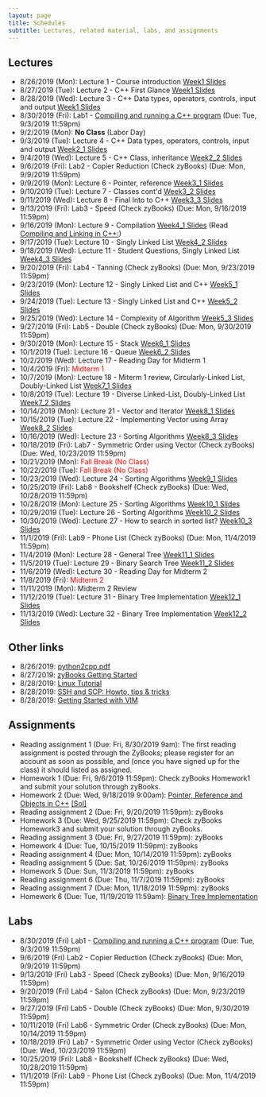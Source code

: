```yaml
---
layout: page
title: Schedules
subtitle: Lectures, related material, labs, and assignments
---
```

## Lectures

 * 8/26/2019 (Mon): Lecture 1 - Course introduction [Week1 Slides][W1]
 * 8/27/2019 (Tue): Lecture 2 - C++ First Glance  [Week1 Slides][W1]
 * 8/28/2019 (Wed): Lecture 3 - C++ Data types, operators, controls, input and output [Week1 Slides][W1]
 * 8/30/2019 (Fri): Lab1 - [Compiling and running a C++ program][L1] (Due: Tue, 9/3/2019 11:59pm)
 * 9/2/2019 (Mon): **No Class** (Labor Day)
 * 9/3/2019 (Tue): Lecture 4 - C++ Data types, operators, controls, input and output [Week2_1 Slides][W2_1]
 * 9/4/2019 (Wed): Lecture 5 - C++ Class, inheritance [Week2_2 Slides][W2_2]
 * 9/6/2019 (Fri): Lab2 - Copier Reduction (Check zyBooks) (Due: Mon, 9/9/2019 11:59pm)
 * 9/9/2019 (Mon): Lecture 6 - Pointer, reference [Week3_1 Slides][W3_1]
 * 9/10/2019 (Tue): Lecture 7 - Classes cont'd [Week3_2 Slides][W3_2]
 * 9/11/2019 (Wed): Lecture 8 - Final Into to C++ [Week3_3 Slides][W3_3]
 * 9/13/2019 (Fri): Lab3 - Speed (Check zyBooks) (Due: Mon, 9/16/2019 11:59pm)
 * 9/16/2019 (Mon): Lecture 9 - Compilation [Week4_1 Slides][W4_1] 
   (Read [Compiling and Linking in C++:](http://www.cplusplus.com/articles/2v07M4Gy/))
 * 9/17/2019 (Tue): Lecture 10 - Singly Linked List [Week4_2 Slides][W4_2]
 * 9/18/2019 (Wed): Lecture 11 - Student Questions, Singly Linked List [Week4_3 Slides][W4_3]
 * 9/20/2019 (Fri): Lab4 - Tanning (Check zyBooks) (Due: Mon, 9/23/2019 11:59pm)
 * 9/23/2019 (Mon): Lecture 12 - Singly Linked List and C++  [Week5_1 Slides][W5_1] 
 * 9/24/2019 (Tue): Lecture 13 - Singly Linked List and C++  [Week5_2 Slides][W5_2] 
 * 9/25/2019 (Wed): Lecture 14 - Complexity of Algorithm  [Week5_3 Slides][W5_3] 
 * 9/27/2019 (Fri): Lab5 - Double (Check zyBooks) (Due: Mon, 9/30/2019 11:59pm)
 * 9/30/2019 (Mon): Lecture 15 - Stack [Week6_1 Slides][W6_1] 
 * 10/1/2019 (Tue): Lecture 16 - Queue [Week6_2 Slides][W6_2] 
 * 10/2/2019 (Wed): Lecture 17 - Reading Day for Midterm 1
 * 10/4/2019 (Fri): <span style="color:red">Midterm 1</span>
 * 10/7/2019 (Mon): Lecture 18 - Miterm 1 review, Circularly-Linked List, Doubly-Linked List [Week7_1 Slides][W7_1] 
 * 10/8/2019 (Tue): Lecture 19 - Diverse Linked-List, Doubly-Linked List [Week7_2 Slides][W7_2] 
 * 10/14/2019 (Mon): Lecture 21 - Vector and Iterator [Week8_1 Slides][W8_1] 
 * 10/15/2019 (Tue): Lecture 22 - Implementing Vector using Array [Week8_2 Slides][W8_2] 
 * 10/16/2019 (Wed): Lecture 23 - Sorting Algorithms [Week8_3 Slides][W8_3] 
 * 10/18/2019 (Fri): Lab7 - Symmetric Order using Vector (Check zyBooks) (Due: Wed, 10/23/2019 11:59pm)
 * 10/21/2019 (Mon): <span style="color:red">Fall Break (No Class)</span>
 * 10/22/2019 (Tue): <span style="color:red">Fall Break (No Class)</span>
 * 10/23/2019 (Wed): Lecture 24 - Sorting Algorithms [Week9_1 Slides][W9_1] 
 * 10/25/2019 (Fri): Lab8 - Bookshelf (Check zyBooks) (Due: Wed, 10/28/2019 11:59pm)
 * 10/28/2019 (Mon): Lecture 25 - Sorting Algorithms [Week10_1 Slides][W10_1] 
 * 10/29/2019 (Tue): Lecture 26 - Sorting Algorithms [Week10_2 Slides][W10_2] 
 * 10/30/2019 (Wed): Lecture 27 - How to search in sorted list? [Week10_3 Slides][W10_3] 
 * 11/1/2019 (Fri): Lab9 - Phone List (Check zyBooks) (Due: Mon, 11/4/2019 11:59pm)
 * 11/4/2019 (Mon): Lecture 28 - General Tree [Week11_1 Slides][W11_1] 
 * 11/5/2019 (Tue): Lecture 29 - Binary Search Tree [Week11_2 Slides][W11_2] 
 * 11/6/2019 (Wed): Lecture 30 - Reading Day for Midterm 2
 * 11/8/2019 (Fri): <span style="color:red">Midterm 2</span>
 * 11/11/2019 (Mon): Midterm 2 Review
 * 11/12/2019 (Tue): Lecture 31 - Binary Tree Implementation [Week12_1 Slides][W12_1] 
 * 11/13/2019 (Wed): Lecture 32 - Binary Tree Implementation [Week12_2 Slides][W12_2] 
 
## Other links

 * 8/26/2019: [python2cpp.pdf][O1]
 * 8/27/2019: [zyBooks Getting Started][O2]
 * 8/28/2019: [Linux Tutorial][O3]
 * 8/28/2019: [SSH and SCP: Howto, tips & tricks][O4]
 * 8/28/2019: [Getting Started with VIM][O5]

## Assignments 

 * Reading assignment 1 (Due: Fri, 8/30/2019 9am): The first reading assignment is posted through the ZyBooks; please register for an account as soon as possible, and (once you have signed up for the class) it should listed as assigned. 
 * Homework 1 (Due: Fri, 9/6/2019 11:59pm): Check zyBooks Homework1 and submit your solution through zyBooks.
 * Homework 2 (Due: Wed, 9/18/2019 9:00am): [Pointer, Reference and Objects in C++][H2] [[Sol]][S2]
 * Reading assignment 2 (Due: Fri, 9/20/2019 11:59pm): zyBooks
 * Homework 3 (Due: Wed, 9/25/2019 11:59pm): Check zyBooks Homework3 and submit your solution through zyBooks.
 * Reading assignment 3 (Due: Fri, 9/27/2019 11:59pm): zyBooks
 * Homework 4 (Due: Tue, 10/15/2019 11:59pm): zyBooks
 * Reading assignment 4 (Due: Mon, 10/14/2019 11:59pm): zyBooks
 * Reading assignment 5 (Due: Sat, 10/26/2019 11:59pm): zyBooks
 * Homework 5 (Due: Sun, 11/3/2019 11:59pm): zyBooks
 * Reading assignment 6 (Due: Thu, 11/7/2019 11:59pm): zyBooks
 * Reading assignment 7 (Due: Mon, 11/18/2019 11:59pm): zyBooks
 * Homework 6 (Due: Tue, 11/19/2019 11:59am): [Binary Tree Implementation][H6]
 
## Labs

 * 8/30/2019 (Fri) Lab1 - [Compiling and running a C++ program][L1] (Due: Tue, 9/3/2019 11:59pm)
 * 9/6/2019 (Fri) Lab2 - Copier Reduction (Check zyBooks) (Due: Mon, 9/9/2019 11:59pm)
 * 9/13/2019 (Fri) Lab3 - Speed (Check zyBooks) (Due: Mon, 9/16/2019 11:59pm)
 * 9/20/2019 (Fri) Lab4 - Salon (Check zyBooks) (Due: Mon, 9/23/2019 11:59pm)
 * 9/27/2019 (Fri) Lab5 - Double (Check zyBooks) (Due: Mon, 9/30/2019 11:59pm)
 * 10/11/2019 (Fri) Lab6 - Symmetric Order (Check zyBooks) (Due: Mon, 10/14/2019 11:59pm)
 * 10/18/2019 (Fri) Lab7 - Symmetric Order using Vector (Check zyBooks) (Due: Wed, 10/23/2019 11:59pm)
 * 10/25/2019 (Fri): Lab8 - Bookshelf (Check zyBooks) (Due: Wed, 10/28/2019 11:59pm)
 * 11/1/2019 (Fri): Lab9 - Phone List (Check zyBooks) (Due: Mon, 11/4/2019 11:59pm)

[W1]:{{site.url}}/lectures/csci2100_week1.pdf
[W2_1]:{{site.url}}/lectures/csci2100_week2_1.pdf
[W2_2]:{{site.url}}/lectures/csci2100_week2_2.pdf
[W3_1]:{{site.url}}/lectures/csci2100_week3_1.pdf
[W3_2]:{{site.url}}/lectures/csci2100_week3_2.pdf
[W3_3]:{{site.url}}/lectures/csci2100_week3_3.pdf
[W4_1]:{{site.url}}/lectures/csci2100_week4_1.pdf
[W4_2]:{{site.url}}/lectures/csci2100_week4_2.pdf
[W4_3]:{{site.url}}/lectures/csci2100_week4_3.pdf
[W5_1]:{{site.url}}/lectures/csci2100_week5_1.pdf
[W5_2]:{{site.url}}/lectures/csci2100_week5_2.pdf
[W5_3]:{{site.url}}/lectures/csci2100_week5_3.pdf
[W6_1]:{{site.url}}/lectures/csci2100_week6_1.pdf
[W6_2]:{{site.url}}/lectures/csci2100_week6_2.pdf
[W7_1]:{{site.url}}/lectures/csci2100_week7_1.pdf
[W7_2]:{{site.url}}/lectures/csci2100_week7_2.pdf
[W7_3]:{{site.url}}/lectures/csci2100_week7_3.pdf
[W8_1]:{{site.url}}/lectures/csci2100_week8_1.pdf
[W8_2]:{{site.url}}/lectures/csci2100_week8_2.pdf
[W8_3]:{{site.url}}/lectures/csci2100_week8_3.pdf
[W9_1]:{{site.url}}/lectures/csci2100_week9_1.pdf
[W10_1]:{{site.url}}/lectures/csci2100_week10_1.pdf
[W10_2]:{{site.url}}/lectures/csci2100_week10_2.pdf
[W10_3]:{{site.url}}/lectures/csci2100_week10_3.pdf
[W11_1]:{{site.url}}/lectures/csci2100_week11_1.pdf
[W11_2]:{{site.url}}/lectures/csci2100_week11_2.pdf
[W12_1]:{{site.url}}/lectures/csci2100_week12_1.pdf
[W12_2]:{{site.url}}/lectures/csci2100_week12_2.pdf

[L1]:{{site.url}}/labs/lab1.html

[H2]:{{site.url}}/homework/hw2.html
[S2]:{{site.url}}/homework/hw2_sol.html
[H6]:{{site.url}}/homework/hw6.md

[O1]:{{site.url}}/lectures/python2cpp.pdf
[O2]:https://zybooks.zendesk.com/hc/en-us/articles/360008562913-Students-Getting-started
[O3]:https://ryanstutorials.net/linuxtutorial/
[O4]:https://linuxacademy.com/blog/linux/ssh-and-scp-howto-tips-tricks/
[O5]:https://scotch.io/tutorials/getting-started-with-vim-an-interactive-guide
